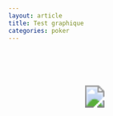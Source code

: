 ```yaml
---
layout: article
title: Test graphique
categories: poker
---
```


<div class="body">
  <div style="background-image: url(https://pairrd.com/assets/images/ReplayerBack.svg);background-size: contain;background-repeat: no-repeat;background-position: center;">
    <svg viewBox="0 0 1192 506">
      <svg viewBox="0 0 470 220">
        <g class="board">
          <svg viewBox="0 0 1192 120">
            <g class="flop">
              <image height="120" rx="5" ry="5" width="100" x="338" y="-30" xlink:href="https://pairrd.com/assets/images/cards/9c.png"></image>
              <image height="120" rx="5" ry="5" width="100" x="338" y="-30" xlink:href="https://pairrd.com/assets/images/cards/9h.png"></image>
              <image height="120" rx="5" ry="5" width="100" x="338" y="-30" xlink:href="https://pairrd.com/assets/images/cards/5d.png"></image>
            </g>
          </svg>
        </g>
      </svg>
    </svg>
  </div>
</div>
